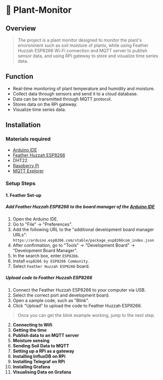 # 🌳 Plant-Monitor

## Overview
>The project is a plant monitor designed to monitor the plant's environment such as soil moisture of plants, while using Feather Huzzah ESP8266 Wi-Fi connection and MQTT server to publish sensor data, and using RPi gateway to store and visualize time series data.

## Function
- Real-time monitoring of plant temperature and humidity and moisture.
- Collect data through sensors and send it to a cloud database.
- Data can be transmitted through MQTT protocol.
- Stores data on the RPi gateway.
- Visualize time series data.

## Installation
### Materials required
- [Arduino IDE](https://www.arduino.cc/en/software)
- [Feather Huzzah ESP8266](https://learn.adafruit.com/adafruit-feather-huzzah-esp8266/overview)
- DHT22
- [Raspberry Pi](https://www.raspberrypi.com/software/)
- [MQTT Explorer](https://mqtt-explorer.com/)

### Setup Steps

#### 1. **Feather Set-up**

##### Add Feather Huzzah ESP8266 to the board manager of the [Arduino IDE](https://www.arduino.cc/en/software)

1. Open the Arduino IDE.
2. Go to "File" -> "Preferences".
3. Add the following URL to the "additional development board manager URLs": `https://arduino.esp8266.com/stable/package_esp8266com_index.json`
4. After confirmation, go to "Tools" -> "Development Board" -> "Development Board Manager".
5. In the search box, enter `ESP8266`.
6. Install `esp8266 by ESP8266 Community`.
7. Select `Feather Huzzah ESP8266` board.

##### Upload code to Feather Huzzah ESP8266

1. Connect the Feather Huzzah ESP8266 to your computer via USB.
2. Select the correct port and development board.
3. Open a sample code, such as "Blink".
4. Click "Upload" to upload the code to Feather Huzzah ESP8266.
>Once you can get the blink example working, jump to the next step.
   
2. **Connecting to Wifi**
3. **Getting the time**
4. **Publish data to an MQTT server**
5. **Moisture sensing**
6. **Sending Soil Data to MQTT**
7. **Setting up a RPi as a gateway**
8. **Installing InfluxDB on RPi**
9. **Installing Telegraf on RPi**
10. **Installing Grafana**
11. **Visualising Data on Grafana**
